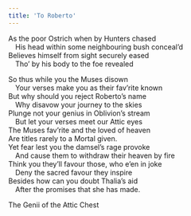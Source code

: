```yaml
---
title: 'To Roberto'
---
```


As the poor Ostrich when by Hunters chased  
&emsp;His head within some neighbouring bush conceal’d  
Believes himself from sight securely eased  
&emsp;Tho’ by his body to the foe revealed  
  
So thus while you the Muses disown  
&emsp;Your verses make you as their fav’rite known  
But why should you reject Roberto’s name  
&emsp;Why disavow your journey to the skies  
Plunge not your genius in Oblivion’s stream  
&emsp;But let your verses meet our Attic eyes  
The Muses fav’rite and the loved of heaven  
Are titles rarely to a Mortal given.  
Yet fear lest you the damsel’s rage provoke  
&emsp;And cause them to withdraw their heaven by fire  
Think you they’ll favour those, who e’en in joke  
&emsp;Deny the sacred favour they inspire  
Besides how can you doubt Thalia’s aid  
&emsp;After the promises that she has made.  
  
The Genii of the Attic Chest  